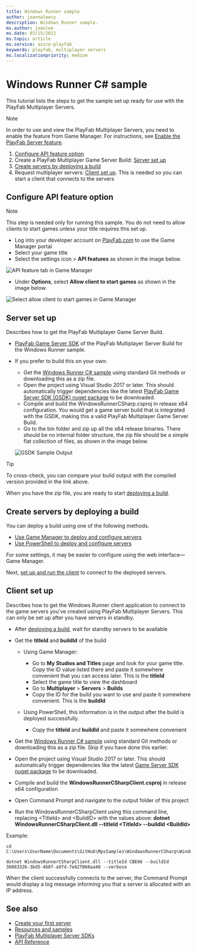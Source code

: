 ```yaml
---
title: Windows Runner sample
author: joannaleecy
description: Windows Runner sample.
ms.author: joanlee
ms.date: 03/15/2021
ms.topic: article
ms.service: azure-playfab
keywords: playfab, multiplayer servers
ms.localizationpriority: medium
---
```


# Windows Runner C# sample

This tutorial lists the steps to get the sample set up ready for use with the PlayFab Multiplayer Servers.

> [!Note]
> In order to use and view the PlayFab Multiplayer Servers, you need to enable the feature from Game Manager. For instructions, see [Enable the PlayFab Server feature](enable-playfab-multiplayer-servers.md).

1. [Configure API feature option](#configure-api-feature-option)
2. Create a PlayFab Multiplayer Game Server Build: [Server set up](#server-set-up)
3. [Create servers by deploying a build](#create-servers-by-deploying-a-build)
4. Request multiplayer servers: [Client set up](#client-set-up). This is needed so you can start a client that connects to the servers

## Configure API feature option

 > [!Note]
> This step is needed only for running this sample. You do not need to allow clients to start games unless your title requires this set up. 

* Log into your developer account on [PlayFab.com](https://playfab.com) to use the Game Manager portal
* Select your game title
* Select the settings icon > __API features__ as shown in the image below.

![API feature tab in Game Manager](media/create-your-first-server/windowsrunner-api-settings.png)

* Under __Options__, select __Allow client to start games__ as shown in the image below.

![Select allow client to start games in Game Manager](media/create-your-first-server/windowsrunner-api-settings-option.png)

## Server set up

Describes how to get the PlayFab Multiplayer Game Server Build.

* [PlayFab Game Server SDK](https://github.com/PlayFab/gsdk) of the PlayFab Multiplayer Server Build for the Windows Runner sample. 
* If you prefer to build this on your own:
    * Get the [Windows Runner C# sample](https://github.com/PlayFab/MpsSamples/tree/master/WindowsRunnerCSharp) using standard Git methods or downloading this as a zip file.
    * Open the project using Visual Studio 2017 or later. This should automatically trigger dependencies like the latest [PlayFab Game Server SDK (GSDK) nuget package](https://www.nuget.org/packages/com.playfab.csharpgsdk) to be downloaded.
    * Compile and build the WindowsRunnerCSharp.csproj in release x64 configuration. You would get a game server build that is integrated with the GSDK, making this a valid PlayFab Multiplayer Game Server Build.
    * Go to the bin folder and zip up all the x64 release binaries. There should be no internal folder structure, the zip file should be a simple flat collection of files, as shown in the image below.

    ![GSDK Sample Output](media/tutorials/gsdk-sample-output.png)

> [!Tip]
> To cross-check, you can compare your build output with the compiled version provided in the link above.

When you have the zip file, you are ready to start [deploying a build](#create-servers-by-deploying-a-build).

## Create servers by deploying a build

You can deploy a build using one of the following methods.

* [Use Game Manager to deploy and configure servers](quickstart-for-multiplayer-servers-game-manager.md)
* [Use PowerShell to deploy and configure servers](quickstart-for-multiplayer-servers-api-powershell.md)

For some settings, it may be easier to configure using the web interface&mdash;Game Manager.

Next, [set up and run the client](#client-set-up) to connect to the deployed servers.

## Client set up

Describes how to get the Windows Runner client application to connect to the game servers you've created using PlayFab Multiplayer Servers. This can only be set up after you have servers in standby.

* After [deploying a build](#create-servers-by-deploying-a-build), wait for standby servers to be available

* Get the __titleId__ and __buildId__ of the build

    * Using Game Manager:
        * Go to **My Studios and Titles** page and look for your game title. Copy the ID value listed there and paste it somewhere convenient that you can access later. This is the __titleId__
        * Select the game title to view the dashboard
        * Go to **Multiplayer** > **Servers** > **Builds**
        * Copy the ID for the build you want to use and paste it somewhere convenient. This is the __buildId__

    
    * Using PowerShell, this information is in the output after the build is deployed successfully.
        * Copy the __titleId__ and __buildId__ and paste it somewhere convenient

* Get the [Windows Runner C# sample](https://github.com/PlayFab/MpsSamples/tree/master/WindowsRunnerCSharp) using standard Git methods or downloading this as a zip file. Skip if you have done this earlier.
* Open the project using Visual Studio 2017 or later. This should automatically trigger dependencies like the latest [Game Server SDK nuget package](https://www.nuget.org/packages/com.playfab.csharpgsdk) to be downloaded.
* Compile and build the __WindowsRunnerCSharpClient.csproj__ in release x64 configuration
* Open Command Prompt and navigate to the output folder of this project
* Run the WindowsRunnerCSharpClient using this command line, replacing \<TitleId> and \<BuildID> with the values above: __dotnet WindowsRunnerCSharpClient.dll --titleId \<TitleId> --buildId \<BuildId>__

Example:
```sample code
cd C:\Users\UserName\Documents\GitHub\MpsSamples\WindowsRunnerCSharp\WindowsRunnerCSharpClient\bin\Release\netcoreapp3.1

dotnet WindowsRunnerCSharpClient.dll --titleId CBE66 --buildId 36083326-3bd5-4b8f-a97d-7e82f066aa40 --verbose
```

When the client successfully connects to the server, the Command Prompt would display a log message informing you that a server is allocated with an IP address.

## See also

* [Create your first server](create-your-first-server.md)
* [Resources and samples](server-samples-resources.md)
* [PlayFab Multiplayer Server SDKs](server-sdks.md)
* [API Reference](xref:titleid.playfabapi.com.multiplayer.multiplayerserver)